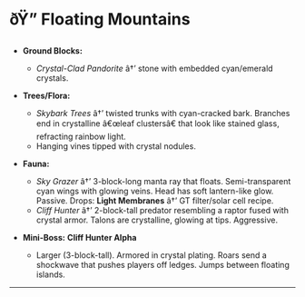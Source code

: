 ﻿# ðŸ” Floating Mountains

- **Ground Blocks:**

  - _Crystal-Clad Pandorite_ â†’ stone with embedded cyan/emerald crystals.

- **Trees/Flora:**

  - _Skybark Trees_ â†’ twisted trunks with cyan-cracked bark. Branches end in crystalline â€œleaf clustersâ€ that look like stained glass, refracting rainbow light.
  - Hanging vines tipped with crystal nodules.

- **Fauna:**

  - _Sky Grazer_ â†’ 3-block-long manta ray that floats. Semi-transparent cyan wings with glowing veins. Head has soft lantern-like glow. Passive. Drops: **Light Membranes** â†’ GT filter/solar cell recipe.
  - _Cliff Hunter_ â†’ 2-block-tall predator resembling a raptor fused with crystal armor. Talons are crystalline, glowing at tips. Aggressive.

- **Mini-Boss:** **Cliff Hunter Alpha**

  - Larger (3-block-tall). Armored in crystal plating. Roars send a shockwave that pushes players off ledges. Jumps between floating islands.

---

##
